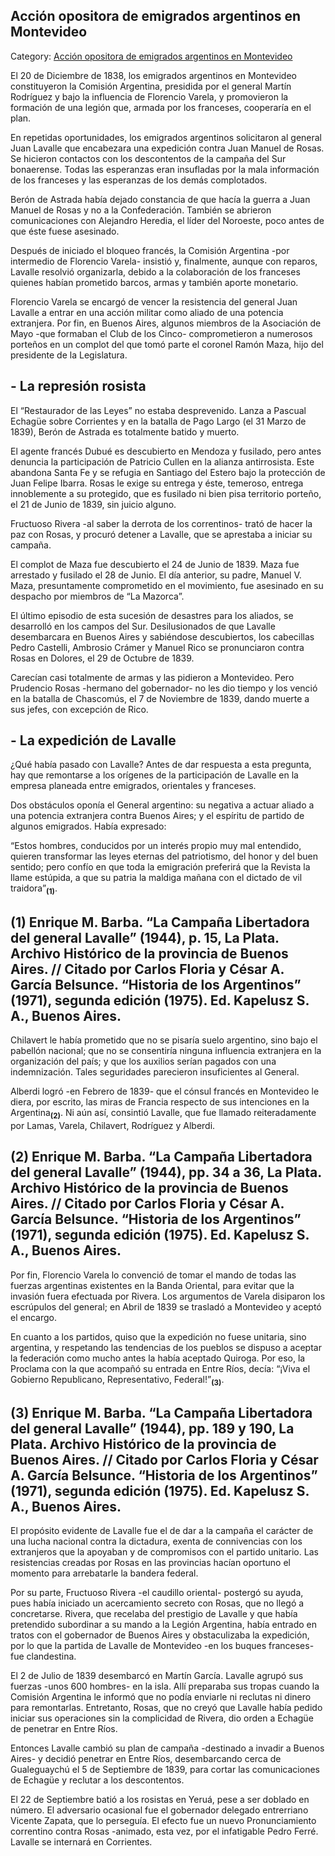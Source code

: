 ## Acción opositora de emigrados argentinos en Montevideo

Category: [Acción opositora de emigrados argentinos en Montevideo](http://descubrircorrientes.com.ar/2012/index.php/4649-historia-desde-1814-hasta-la-guerra-de-la-triple-alianza/de-beron-de-astrada-a-latorre-guerra-contra-la-dictadura-rosista-1837-1852/jose-antonio-romero-8vo-gobernador-constitucional-propietario/accion-opositora-de-emigrados-argentinos-en-montevideo)

El 20 de Diciembre de 1838, los emigrados argentinos en Montevideo constituyeron la Comisión Argentina, presidida por el general Martín Rodríguez y bajo la influencia de Florencio Varela, y promovieron la formación de una legión que, armada por los franceses, cooperaría en el plan.

En repetidas oportunidades, los emigrados argentinos solicitaron al general Juan Lavalle que encabezara una expedición contra Juan Manuel de Rosas. Se hicieron contactos con los descontentos de la campaña del Sur bonaerense. Todas las esperanzas eran insufladas por la mala información de los franceses y las esperanzas de los demás complotados.

Berón de Astrada había dejado constancia de que hacía la guerra a Juan Manuel de Rosas y no a la Confederación. También se abrieron comunicaciones con Alejandro Heredia, el líder del Noroeste, poco antes de que éste fuese asesinado.

Después de iniciado el bloqueo francés, la Comisión Argentina -por intermedio de Florencio Varela- insistió y, finalmente, aunque con reparos, Lavalle resolvió organizarla, debido a la colaboración de los franceses quienes habían prometido barcos, armas y también aporte monetario.

Florencio Varela se encargó de vencer la resistencia del general Juan Lavalle a entrar en una acción militar como aliado de una potencia extranjera. Por fin, en Buenos Aires, algunos miembros de la Asociación de Mayo -que formaban el Club de los Cinco- comprometieron a numerosos porteños en un complot del que tomó parte el coronel Ramón Maza, hijo del presidente de la Legislatura.

## **\- La represión rosista**

El “Restaurador de las Leyes” no estaba desprevenido. Lanza a Pascual Echagüe sobre Corrientes y en la batalla de Pago Largo (el 31 Marzo de 1839), Berón de Astrada es totalmente batido y muerto.

El agente francés Dubué es descubierto en Mendoza y fusilado, pero antes denuncia la participación de Patricio Cullen en la alianza antirrosista. Este abandona Santa Fe y se refugia en Santiago del Estero bajo la protección de Juan Felipe Ibarra. Rosas le exige su entrega y éste, temeroso, entrega innoblemente a su protegido, que es fusilado ni bien pisa territorio porteño, el 21 de Junio de 1839, sin juicio alguno.

Fructuoso Rivera -al saber la derrota de los correntinos- trató de hacer la paz con Rosas, y procuró detener a Lavalle, que se aprestaba a iniciar su campaña.

El complot de Maza fue descubierto el 24 de Junio de 1839. Maza fue arrestado y fusilado el 28 de Junio. El día anterior, su padre, Manuel V. Maza, presuntamente comprometido en el movimiento, fue asesinado en su despacho por miembros de “La Mazorca”.

El último episodio de esta sucesión de desastres para los aliados, se desarrolló en los campos del Sur. Desilusionados de que Lavalle desembarcara en Buenos Aires y sabiéndose descubiertos, los cabecillas Pedro Castelli, Ambrosio Crámer y Manuel Rico se pronunciaron contra Rosas en Dolores, el 29 de Octubre de 1839.

Carecían casi totalmente de armas y las pidieron a Montevideo. Pero Prudencio Rosas -hermano del gobernador- no les dio tiempo y los venció en la batalla de Chascomús, el 7 de Noviembre de 1839, dando muerte a sus jefes, con excepción de Rico.

## **\- La expedición de Lavalle**

¿Qué había pasado con Lavalle? Antes de dar respuesta a esta pregunta, hay que remontarse a los orígenes de la participación de Lavalle en la empresa planeada entre emigrados, orientales y franceses.

Dos obstáculos oponía el General argentino: su negativa a actuar aliado a una potencia extranjera contra Buenos Aires; y el espíritu de partido de algunos emigrados. Había expresado:

“Estos hombres, conducidos por un interés propio muy mal entendido, quieren transformar las leyes eternas del patriotismo, del honor y del buen sentido; pero confío en que toda la emigración preferirá que la Revista la llame estúpida, a que su patria la maldiga mañana con el dictado de vil traidora”<sub><strong>(1)</strong></sub>.

## **(1) Enrique M. Barba. “La Campaña Libertadora del general Lavalle” (1944), p. 15, La Plata. Archivo Histórico de la provincia de Buenos Aires. // Citado por Carlos Floria y César A. García Belsunce. “Historia de los Argentinos” (1971), segunda edición (1975). Ed. Kapelusz S. A., Buenos Aires.**

Chilavert le había prometido que no se pisaría suelo argentino, sino bajo el pabellón nacional; que no se consentiría ninguna influencia extranjera en la organización del país; y que los auxilios serían pagados con una indemnización. Tales seguridades parecieron insuficientes al General.

Alberdi logró -en Febrero de 1839- que el cónsul francés en Montevideo le diera, por escrito, las miras de Francia respecto de sus intenciones en la Argentina<sub><strong>(2)</strong></sub>. Ni aún así, consintió Lavalle, que fue llamado reiteradamente por Lamas, Varela, Chilavert, Rodríguez y Alberdi.

## **(2) Enrique M. Barba. “La Campaña Libertadora del general Lavalle” (1944), pp. 34 a 36, La Plata. Archivo Histórico de la provincia de Buenos Aires. // Citado por Carlos Floria y César A. García Belsunce. “Historia de los Argentinos” (1971), segunda edición (1975). Ed. Kapelusz S. A., Buenos Aires.**

Por fin, Florencio Varela lo convenció de tomar el mando de todas las fuerzas argentinas existentes en la Banda Oriental, para evitar que la invasión fuera efectuada por Rivera. Los argumentos de Varela disiparon los escrúpulos del general; en Abril de 1839 se trasladó a Montevideo y aceptó el encargo.

En cuanto a los partidos, quiso que la expedición no fuese unitaria, sino argentina, y respetando las tendencias de los pueblos se dispuso a aceptar la federación como mucho antes la había aceptado Quiroga. Por eso, la Proclama con la que acompañó su entrada en Entre Ríos, decía: “¡Viva el Gobierno Republicano, Representativo, Federal!”<sub><strong>(3)</strong></sub>.

## **(3) Enrique M. Barba. “La Campaña Libertadora del general Lavalle” (1944), pp. 189 y 190, La Plata. Archivo Histórico de la provincia de Buenos Aires. // Citado por Carlos Floria y César A. García Belsunce. “Historia de los Argentinos” (1971), segunda edición (1975). Ed. Kapelusz S. A., Buenos Aires.**

El propósito evidente de Lavalle fue el de dar a la campaña el carácter de una lucha nacional contra la dictadura, exenta de connivencias con los extranjeros que la apoyaban y de compromisos con el partido unitario. Las resistencias creadas por Rosas en las provincias hacían oportuno el momento para arrebatarle la bandera federal.

Por su parte, Fructuoso Rivera -el caudillo oriental- postergó su ayuda, pues había iniciado un acercamiento secreto con Rosas, que no llegó a concretarse. Rivera, que recelaba del prestigio de Lavalle y que había pretendido subordinar a su mando a la Legión Argentina, había entrado en tratos con el gobernador de Buenos Aires y obstaculizaba la expedición, por lo que la partida de Lavalle de Montevideo -en los buques franceses- fue clandestina.

El 2 de Julio de 1839 desembarcó en Martín García. Lavalle agrupó sus fuerzas -unos 600 hombres- en la isla. Allí preparaba sus tropas cuando la Comisión Argentina le informó que no podía enviarle ni reclutas ni dinero para remontarlas. Entretanto, Rosas, que no creyó que Lavalle había pedido iniciar sus operaciones sin la complicidad de Rivera, dio orden a Echagüe de penetrar en Entre Ríos.

Entonces Lavalle cambió su plan de campaña -destinado a invadir a Buenos Aires- y decidió penetrar en Entre Ríos, desembarcando cerca de Gualeguaychú el 5 de Septiembre de 1839, para cortar las comunicaciones de Echagüe y reclutar a los descontentos.

El 22 de Septiembre batió a los rosistas en Yeruá, pese a ser doblado en número. El adversario ocasional fue el gobernador delegado entrerriano Vicente Zapata, que lo perseguía. El efecto fue un nuevo Pronunciamiento correntino contra Rosas -animado, esta vez, por el infatigable Pedro Ferré. Lavalle se internará en Corrientes.
